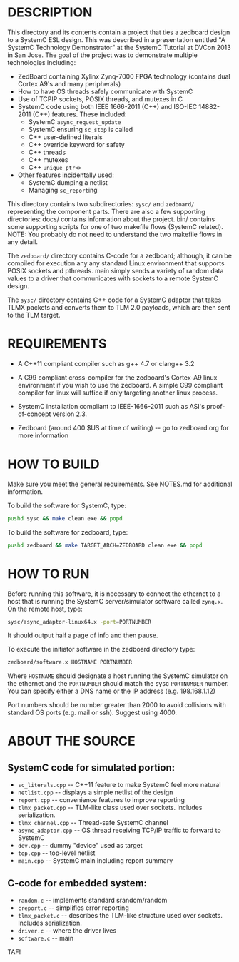 DESCRIPTION
===========

This directory and its contents contain a project that ties a zedboard design to
a SystemC ESL design.  This was described in a presentation entitled "A SystemC
Technology Demonstrator" at the SystemC Tutorial at DVCon 2013
in San Jose. The goal of the project was to demonstrate multiple technologies
including:

- ZedBoard containing Xylinx Zynq-7000 FPGA technology (contains dual Cortex
  A9's and many peripherals)
- How to have OS threads safely communicate with SystemC
- Use of TCPIP sockets, POSIX threads, and mutexes in C
- SystemC code using both IEEE 1666-2011 (C++) and ISO-IEC 14882-2011 (C++)
  features. These included:
  * SystemC `async_request_update`
  * SystemC ensuring `sc_stop` is called
  * C++ user-defined literals
  * C++ override keyword for safety
  * C++ threads
  * C++ mutexes
  * C++ `unique_ptr<>`
- Other features incidentally used:
  * SystemC dumping a netlist
  * Managing `sc_report`ing

This directory contains two subdirectories: `sysc/` and `zedboard/` representing the
component parts. There are also a few supporting directories: docs/ contains
information about the project. bin/ contains some supporting scripts for one of
two makefile flows (SystemC related). NOTE: You probably do not need to
understand the two makefile flows in any detail.

The `zedboard/` directory contains C-code for a zedboard; although, it can be
compiled for execution any any standard Linux environment that supports POSIX
sockets and pthreads. main simply sends a variety of random data values to a
driver that communicates with sockets to a remote SystemC design.

The `sysc/` directory contains C++ code for a SystemC adaptor that takes TLMX
packets and converts them to TLM 2.0 payloads, which are then sent to the TLM
target.

REQUIREMENTS
============

* A C++11 compliant compiler such as g++ 4.7 or clang++ 3.2 

* A C99 compliant cross-compiler for the zedboard's Cortex-A9 linux environment
  if you wish to use the zedboard. A simple C99 compliant compiler for linux
  will suffice if only targeting another linux process.

* SystemC installation compliant to IEEE-1666-2011 such as ASI's
  proof-of-concept version 2.3.

* Zedboard (around 400 $US at time of writing) -- go to zedboard.org for more
  information

HOW TO BUILD
============

Make sure you meet the general requirements. See NOTES.md for additional
information.

To build the software for SystemC, type:

```bash
pushd sysc && make clean exe && popd
```

To build the software for zedboard, type:

```bash
pushd zedboard && make TARGET_ARCH=ZEDBOARD clean exe && popd
```


HOW TO RUN
==========

Before running this software, it is necessary to connect the ethernet to a host
that is running the SystemC server/simulator software called `zynq.x`.  On the
remote host, type:

```bash
sysc/async_adaptor-linux64.x -port=PORTNUMBER
```

It should output half a page of info and then pause.

To execute the initiator software in the zedboard directory type:

```bash
zedboard/software.x HOSTNAME PORTNUMBER
```

Where `HOSTNAME` should designate a host running the SystemC simulator on the
ethernet and the `PORTNUMBER` should match the sysc `PORTNUMBER` number. You can specify either
a DNS name or the IP address (e.g.  198.168.1.12)

Port numbers should be number greater than 2000 to avoid collisions with
standard OS ports (e.g. mail or ssh). Suggest using 4000.

ABOUT THE SOURCE
================

SystemC code for simulated portion:
----------------------------------

* `sc_literals.cpp` -- C++11 feature to make SystemC feel more natural
* `netlist.cpp` -- displays a simple netlist of the design
* `report.cpp` -- convenience features to improve reporting
* `tlmx_packet.cpp` -- TLM-like class used over sockets. Includes serialization.
* `tlmx_channel.cpp` -- Thread-safe SystemC channel
* `async_adaptor.cpp` -- OS thread receiving TCP/IP traffic to forward to SystemC
* `dev.cpp` -- dummy "device" used as target
* `top.cpp` -- top-level netlist
* `main.cpp` -- SystemC main including report summary

C-code for embedded system:
---------------------------

* `random.c` -- implements standard srandom/random
* `creport.c` -- simplifies error reporting
* `tlmx_packet.c` -- describes the TLM-like structure used over sockets. Includes
  serialization.
* `driver.c` -- where the driver lives
* `software.c` -- main

TAF!
